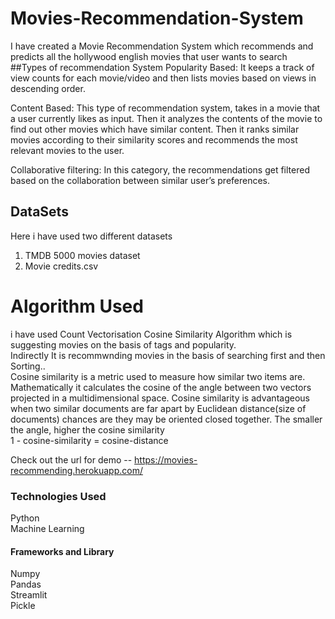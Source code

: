# Movies-Recommendation-System
I have created a Movie Recommendation System which recommends and predicts all the hollywood english movies that user wants to search <br/>
##Types of recommendation System
Popularity Based: It keeps a track of view counts for each movie/video and then lists movies based on views in descending order.

Content Based: This type of recommendation system, takes in a movie that a user currently likes as input. Then it analyzes the contents of the movie to find out other movies which have similar content. Then it ranks similar movies according to their similarity scores and recommends the most relevant movies to the user.

Collaborative filtering: In this category, the recommendations get filtered based on the collaboration between similar user’s preferences.
## DataSets
Here i have used two different datasets <br/>
1) TMDB 5000 movies dataset<br/>
2) Movie credits.csv

# Algorithm Used 
i have used Count Vectorisation Cosine Similarity Algorithm which is suggesting movies on the basis of tags and popularity.<br/>
Indirectly  It is recommwnding movies in the basis of searching first and then Sorting..<br/>
Cosine similarity is a metric used to measure how similar two items are. Mathematically it calculates the cosine of the angle between two vectors projected in a multidimensional space. Cosine similarity is advantageous when two similar documents are far apart by Euclidean distance(size of documents) chances are they may be oriented closed together. The smaller the angle, higher the cosine similarity<br/>
1 - cosine-similarity = cosine-distance

Check out the url for demo -- https://movies-recommending.herokuapp.com/
### Technologies Used
Python <br/>
Machine Learning 
#### Frameworks and Library<br/>
Numpy <br/>
Pandas<br/>
Streamlit<br/>
Pickle<br/>
